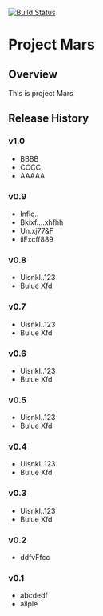 [![Build Status](https://www.travis-ci.org/JerryLuo2109/mars.svg?branch=master)](https://www.travis-ci.org/JerryLuo2109/mars)

# Project Mars

## Overview
This is project Mars

## Release History

### v1.0
- BBBB
- CCCC
- AAAAA

### v0.9
- Inflc..
- Bkixf....xhfhh
- Un.xj77&F
- iiFxcff889

### v0.8
- Uisnkl..123
- Bulue Xfd

### v0.7
- Uisnkl..123
- Bulue Xfd

### v0.6
- Uisnkl..123
- Bulue Xfd

### v0.5
- Uisnkl..123
- Bulue Xfd

### v0.4
- Uisnkl..123
- Bulue Xfd

### v0.3
- Uisnkl..123
- Bulue Xfd

### v0.2
- ddfvFfcc

### v0.1
- abcdedf
- allple
